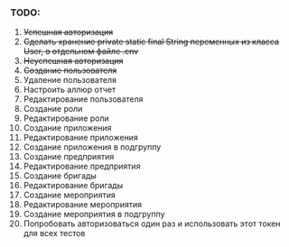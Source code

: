 ### TODO:
1. ~~Успешная авторизация~~
2. ~~Сделать хранение private static final String переменных из класса User, в отдельном файле .env~~
3. ~~Неуспешная авторизация~~
4. ~~Создание пользователя~~
5. Удаление пользователя
6. Настроить аллюр отчет
7. Редактирование пользователя
8. Создание роли
9. Редактирование роли
10. Создание приложения
11. Редактирование приложения
12. Создание приложения в подгруппу
13. Создание предприятия
14. Редактирование предприятия
15. Создание бригады
16. Редактирование бригады
17. Создание мероприятия
18. Редактирование мероприятия
19. Создание мероприятия в подгруппу
20. Попробовать авторизоваться один раз и использовать этот токен для всех тестов 